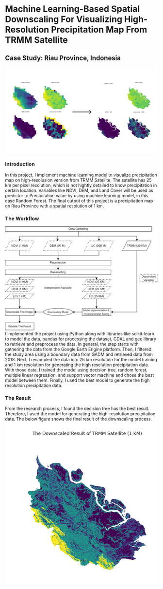 # Machine Learning-Based Spatial Downscaling For Visualizing High-Resolution Precipitation Map From TRMM Satellite
## Case Study: Riau Province, Indonesia
![Visualization of 3 Satellites (NDVI, Land Cover, and DEM) and 1 Missing (Precipitation from TRMM)](cover-trmm.png)<br>

### Introduction
In this project, I implement machine learning model to visualize precipitation map on high-resolusion version from TRMM Satellite. The satellite has 25 km per pixel resolution, which is not hightly detailed to know precipitation in certain location. Variables like NDVI, DEM, and Land Cover will be used as predictor to Precipitation value by using machine learning model, in this case Random Forest. The final output of this project is a precipitation map on Riau Province with a spatial resolution of 1 km.

### The Workflow
![The Research Workflow](workflow.png)<br>
I implemented the project using Python along with libraries like scikit-learn to model the data, pandas for processing the dataset, GDAL and gee library to retrieve and preprocess the data. In general, the step starts with gathering the data from the Google Earth Engine platform. Then, I filtered the study area using a boundary data from GADM and retrieved data from 2018. Next, I resampled the data into 25 km resolution for the model training and 1 km resolution for generating the high resolution precipitation data. With those data, I trained the model using decision tree, random forest, multiple linear regression, and support vector machine and chose the best model between them. Finally, I used the best model to generate the high resolution precipitation data.

### The Result
From the research process, I found the decision tree has the best result. Therefore, I used the model for generating the high-resolution precipitation data. The below figure shows the final result of the downscaling process.
![The Downscaled Result](downscaled-result.png)<br>